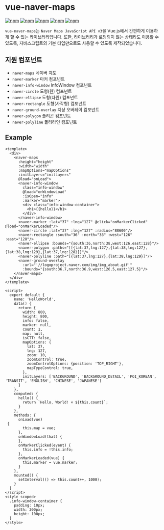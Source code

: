 # vue-naver-maps
[![npm](https://img.shields.io/npm/v/vue-naver-maps.svg?style=flat-square)](https://www.npmjs.com/package/vue-naver-maps)
[![npm](https://img.shields.io/npm/dt/vue-naver-maps.svg?style=flat-square)](https://www.npmjs.com/package/vue-naver-maps)
[![npm](https://img.shields.io/npm/l/vue-naver-maps.svg?registry_uri=https%3A%2F%2Fregistry.npmjs.com&style=flat-square)](https://opensource.org/licenses/MIT)
[![npm](https://img.shields.io/badge/문서-한국어-blue.svg?style=flat-square)](https://shin-jaeheon.github.io/vue-naver-maps/)
[![npm](https://img.shields.io/badge/Docs-English-green.svg?style=flat-square)](https://shin-jaeheon.github.io/vue-naver-maps/en/)

`vue-naver-maps`는 `Naver Maps JavaScript API v3`을 Vue.js에서 간편하게 이용하게 할 수 있는 라이브러리입니다. 또한, 라이브러리가 로딩되지 않는 상태라도 이용할 수 있도록, 자바스크립트의 기본 타입만으로도 사용할 수 있도록 제작되었습니다.

## 지원 컴포넌트
* `naver-maps` 네이버 지도
* `naver-marker` 마커 컴포넌트
* `naver-info-window` InfoWindow 컴포넌트
* `naver-circle` 도형(원) 컴포넌트
* `naver-ellipse` 도형(타원) 컴포넌트
* `naver-rectangle` 도형(사각형) 컴포넌트
* `naver-ground-overlay` 지상 오버레이 컴포넌트
* `naver-polygon` 폴리곤 컴포넌트
* `naver-polyline` 폴리라인 컴포넌트

## Example
```vue
<template>
  <div>
    <naver-maps
      :height="height"
      :width="width"
      :mapOptions="mapOptions"
      :initLayers="initLayers"
      @load="onLoad">
      <naver-info-window
        class="info-window"
        @load="onWindowLoad"
        :isOpen="info"
        :marker="marker">
        <div class="info-window-container">
          <h1>{{hello}}</h1>
        </div>
      </naver-info-window>
      <naver-marker :lat="37" :lng="127" @click="onMarkerClicked" @load="onMarkerLoaded"/>
      <naver-circle :lat="37" :lng="127" :radius="88600"/>
      <naver-rectangle :south="36" :north="38" :west="126" :east="128"/>
      <naver-ellipse :bounds="{south:36,north:38,west:126,east:128}"/>
      <naver-polygon :paths="[[{lat:37,lng:127},{lat:38,lng:127},{lat:38,lng:129},{lat:37,lng:128}]]"/>
      <naver-polyline :path="[{lat:37,lng:127},{lat:38,lng:129}]"/>
      <naver-ground-overlay
        :url="'//logoproject.naver.com/img/img_about.gif'"
        :bounds="{south:36.7,north:36.9,west:126.5,east:127.5}"/>
    </naver-maps>
  </div>
</template>

<script>
  export default {
    name: 'HelloWorld',
    data() {
      return {
        width: 800,
        height: 800,
        info: false,
        marker: null,
        count: 1,
        map: null,
        isCTT: false,
        mapOptions: {
          lat: 37,
          lng: 127,
          zoom: 10,
          zoomControl: true,
          zoomControlOptions: {position: 'TOP_RIGHT'},
          mapTypeControl: true,
        },
        initLayers: ['BACKGROUND', 'BACKGROUND_DETAIL', 'POI_KOREAN', 'TRANSIT', 'ENGLISH', 'CHINESE', 'JAPANESE']
      }
    },
    computed: {
      hello() {
        return `Hello, World! × ${this.count}`;
      }
    },
    methods: {
      onLoad(vue)
 {
        this.map = vue;
      },
      onWindowLoad(that) {
      },
      onMarkerClicked(event) {
        this.info = !this.info;
      },
      onMarkerLoaded(vue) {
        this.marker = vue.marker;
      }
    },
    mounted() {
      setInterval(() => this.count++, 1000);
    }
  }
</script>
<style scoped>
  .info-window-container {
    padding: 10px;
    width: 300px;
    height: 100px;
  }
</style>
```
